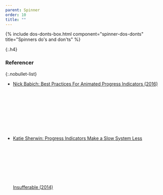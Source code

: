 ```yaml
---
parent: Spinner
order: 10
title: ""
---
```


{% include dos-donts-box.html component="spinner-dos-donts" title="Spinners do's and don'ts" %}

{:.h4}
### Referencer

{:.nobullet-list}
- <a href="https://www.smashingmagazine.com/2016/12/best-practices-for-animated-progress-indicators/" clasS="icon-link">Nick Babich: Best Practices For Animated Progress Indicators (2016)<svg class="icon-svg" focusable="false" aria-hidden="true"><use xlink:href="#open-in-new"></use></svg></a>
- <a href="https://www.nngroup.com/articles/progress-indicators/" class="icon-link">Katie Sherwin: Progress Indicators Make a Slow System Less Insufferable (2014)<svg class="icon-svg" focusable="false" aria-hidden="true"><use xlink:href="#open-in-new"></use></svg></a>
